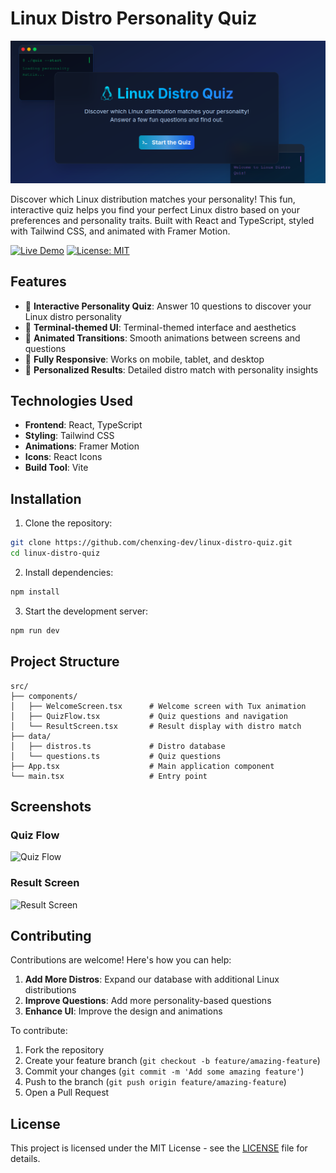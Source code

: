 # Linux Distro Personality Quiz

![Project Banner](banner.png)

Discover which Linux distribution matches your personality! This fun, interactive quiz helps you find your perfect Linux distro based on your preferences and personality traits. Built with React and TypeScript, styled with Tailwind CSS, and animated with Framer Motion.

[![Live Demo](https://img.shields.io/badge/Demo-brightgreen)](https://chenxing-dev.github.io/linux-distro-quiz/)
[![License: MIT](https://img.shields.io/badge/License-MIT-yellow.svg)](https://opensource.org/licenses/MIT)

## Features

- 🐧 **Interactive Personality Quiz**: Answer 10 questions to discover your Linux distro personality
- 🎨 **Terminal-themed UI**: Terminal-themed interface and aesthetics  
- 🚀 **Animated Transitions**: Smooth animations between screens and questions
- 📱 **Fully Responsive**: Works on mobile, tablet, and desktop
- 💾 **Personalized Results**: Detailed distro match with personality insights

## Technologies Used

- **Frontend**: React, TypeScript
- **Styling**: Tailwind CSS
- **Animations**: Framer Motion
- **Icons**: React Icons
- **Build Tool**: Vite

## Installation

1. Clone the repository:
```bash
git clone https://github.com/chenxing-dev/linux-distro-quiz.git
cd linux-distro-quiz
```

2. Install dependencies:
```bash
npm install
```

3. Start the development server:
```bash
npm run dev
```

## Project Structure

```
src/
├── components/
│   ├── WelcomeScreen.tsx      # Welcome screen with Tux animation
│   ├── QuizFlow.tsx           # Quiz questions and navigation
│   └── ResultScreen.tsx       # Result display with distro match
├── data/
│   ├── distros.ts             # Distro database
│   └── questions.ts           # Quiz questions
├── App.tsx                    # Main application component
└── main.tsx                   # Entry point
```

## Screenshots

### Quiz Flow
![Quiz Flow]()

### Result Screen
![Result Screen]()

## Contributing

Contributions are welcome! Here's how you can help:

1. **Add More Distros**: Expand our database with additional Linux distributions
2. **Improve Questions**: Add more personality-based questions
3. **Enhance UI**: Improve the design and animations

To contribute:
1. Fork the repository
2. Create your feature branch (`git checkout -b feature/amazing-feature`)
3. Commit your changes (`git commit -m 'Add some amazing feature'`)
4. Push to the branch (`git push origin feature/amazing-feature`)
5. Open a Pull Request

## License

This project is licensed under the MIT License - see the [LICENSE](LICENSE) file for details.
